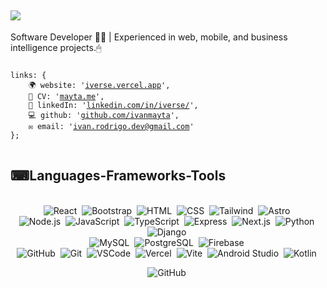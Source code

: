 ## <img src="https://readme-typing-svg.herokuapp.com/?color=F7F7F7&font=MonoLisa&size=18&vCenter=true&width=500&height=16&duration=3000&lines=Hi+There!+👋;+I'm+Ivan+Mayta!%F0%9F%92%BB;" />


<p>Software Developer 👨‍💻 | Experienced in web, mobile, and business intelligence projects.🖱</p>

<pre >
<code>
links: {
    🌍 website: '<a href="https://iverse.vercel.app" target="_blank">iverse.vercel.app</a>',
    📄 CV: '<a href="https://mayta.me" target="_blank">mayta.me</a>',
    💼 linkedIn: '<a href="https://linkedin.com/in/ivanmayta" target="_blank">linkedin.com/in/iverse/</a>',
    💻 github: '<a href="https://github.com/ivanmayta" target="_blank">github.com/ivanmayta</a>',
    ✉️ email: '<a href="mailto:ivan.rodrigo.dev@gmail.com">ivan.rodrigo.dev@gmail.com</a>'
};
</code>
</pre>

## ⌨Languages-Frameworks-Tools 
<br/>
<div align="center">
    <img src="https://img.shields.io/badge/-React-000?&logo=React" alt="React"/>&nbsp;
    <img src="https://img.shields.io/badge/-Bootstrap-000?&logo=Bootstrap" alt="Bootstrap"/>&nbsp;
    <img src="https://img.shields.io/badge/-HTML-000?&logo=html5" alt="HTML"/>&nbsp;
    <img src="https://img.shields.io/badge/-CSS-000?&logo=CSS3&logoColor=1572B6" alt="CSS"/>&nbsp;
    <img src="https://img.shields.io/badge/-Tailwind-000?&logo=TailwindCss" alt="Tailwind"/>&nbsp;
    <img src="https://img.shields.io/badge/-Astro-000?&logo=Astro" alt="Astro"/>&nbsp;
</div>

<div align="center">
    <img src="https://img.shields.io/badge/-Node.js-000?&logo=node.js" alt="Node.js"/>&nbsp;
    <img src="https://img.shields.io/badge/-JavaScript-000?&logo=javascript" alt="JavaScript"/>&nbsp;
    <img src="https://img.shields.io/badge/-TypeScript-000?&logo=typescript" alt="TypeScript"/>&nbsp;
    <img src="https://img.shields.io/badge/-Express-000?&logo=express" alt="Express"/>&nbsp;
    <img src="https://img.shields.io/badge/-Next.js-000?&logo=next.js" alt="Next.js"/>&nbsp;
    <img src="https://img.shields.io/badge/-Python-000?&logo=python" alt="Python"/>&nbsp;
    <img src="https://img.shields.io/badge/-Django-000?&logo=django" alt="Django"/>&nbsp;
</div>

<div align="center">
    <img src="https://img.shields.io/badge/-MySQL-000?&logo=mysql&logoColor=white" alt="MySQL"/>&nbsp;
    <img src="https://img.shields.io/badge/-PostgreSQL-000?&logo=postgresql&logoColor=white" alt="PostgreSQL"/>&nbsp;
    <img src="https://img.shields.io/badge/-Firebase-000?&logo=firebase&logoColor=FFCA28" alt="Firebase"/>&nbsp;
</div>

<div align="center">
    <img src="https://img.shields.io/badge/-GitHub-000?&logo=github&logoColor=white" alt="GitHub"/>&nbsp;
    <img src="https://img.shields.io/badge/-Git-000?&logo=git&logoColor=F05032" alt="Git"/>&nbsp;
    <img src="https://img.shields.io/badge/-VSCode-000?&logo=visualstudiocode&logoColor=007ACC" alt="VSCode"/>&nbsp;
    <img src="https://img.shields.io/badge/-Vercel-000?&logo=vercel&logoColor=white" alt="Vercel"/>&nbsp;
    <img src="https://img.shields.io/badge/-Vite-000?&logo=vite&logoColor=646CFF" alt="Vite"/>&nbsp;
    <img src="https://img.shields.io/badge/-Android_Studio-000?&logo=androidstudio&logoColor=3DDC84" alt="Android Studio"/>&nbsp;
    <img src="https://img.shields.io/badge/-Kotlin-000?&logo=kotlin&logoColor=7F52FF" alt="Kotlin"/>&nbsp;
</div>
<div align="center">

 <img src="https://img.shields.io/badge/-Strapi-000?&logo=strapi&logoColor=white%22%20alt=%22Strapi" alt="GitHub"/>&nbsp;
</div>


<!-- 
<div>
    <img src="https://skillicons.dev/icons?i=react,bootstrap,html,css,tailwind,astro" /><br>
    <img src="https://skillicons.dev/icons?i=nodejs,python,javascript,typescript,express,firebase,mongodb,nextjs,mysql,django" /><br>
    <img src="https://skillicons.dev/icons?i=vscode,github,figma,git,vercel,vite" /><br>
    <img src="https://skillicons.dev/icons?i=androidstudio,kotlin" /><br>
</div>
-->
